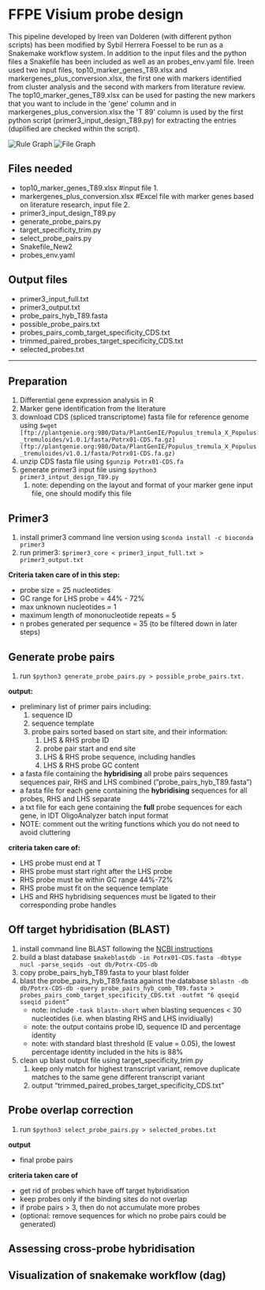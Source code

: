 # FFPE Visium probe design
This pipeline developed by Ireen van Dolderen (with different python scripts) has been modified by Sybil Herrera Foessel to be run as a Snakemake workflow system. In addition to the input files and the python files a Snakefile has been included as well as an probes_env.yaml file. Ireen used two input files, top10_marker_genes_T89.xlsx and markergenes_plus_conversion.xlsx, the first one with markers identified from cluster analysis and the second with markers from literature review. The top10_marker_genes_T89.xlsx can be used for pasting the new markers that you want to include in the 'gene' column and in markergenes_plus_conversion.xlsx the 'T 89' column is used by the first python script (primer3_input_design_T89.py) for extracting the entries (duplified are checked within the script).       

![Rule Graph](rulegraph.png)
![File Graph](filegraph.png)


## Files needed

- top10_marker_genes_T89.xlsx #input file 1. 
- markergenes_plus_conversion.xlsx #Excel file with marker genes based on literature research, input file 2. 
- primer3_input_design_T89.py
- generate_probe_pairs.py
- target_specificity_trim.py
- select_probe_pairs.py
- Snakefile_New2
- probes_env.yaml

## Output files

- primer3_input_full.txt
- primer3_output.txt
- probe_pairs_hyb_T89.fasta
- possible_probe_pairs.txt
- probes_pairs_comb_target_specificity_CDS.txt
- trimmed_paired_probes_target_specificity_CDS.txt
- selected_probes.txt

---

## Preparation

1. Differential gene expression analysis in R
2. Marker gene identification from the literature
3. download CDS (spliced transcriptome) fasta file for reference genome using `$wget [ftp://plantgenie.org:980/Data/PlantGenIE/Populus_tremula_X_Populus_tremuloides/v1.0.1/fasta/Potrx01-CDS.fa.gz](ftp://plantgenie.org:980/Data/PlantGenIE/Populus_tremula_X_Populus_tremuloides/v1.0.1/fasta/Potrx01-CDS.fa.gz)`
4. unzip CDS fasta file using `$gunzip Potrx01-CDS.fa`
5. generate primer3 input file using `$python3 primer3_intput_design_T89.py`
    1. note: depending on the layout and format of your marker gene input file, one should modify this file 

## Primer3

1. install primer3 command line version using `$conda install -c bioconda primer3`
2. run primer3: `$primer3_core < primer3_input_full.txt > primer3_output.txt`

**Criteria taken care of in this step:** 

- probe size = 25 nucleotides
- GC range for LHS probe = 44% - 72%
- max unknown nucleotides = 1
- maximum length of mononucleotide repeats = 5
- n probes generated per sequence = 35 (to be filtered down in later steps)

## Generate probe pairs

1. run `$python3 generate_probe_pairs.py > possible_probe_pairs.txt.`

**output:** 

- preliminary list of primer pairs including:
    1. sequence ID 
    2. sequence template 
    3. probe pairs sorted based on start site, and their information: 
        1. LHS & RHS probe ID
        2. probe pair start and end site 
        3. LHS & RHS probe sequence, including handles 
        4. LHS & RHS probe GC content 
- a fasta file containing the ************************hybridising************************ all probe pairs sequences sequences pair, RHS and LHS combined (”probe_pairs_hyb_T89.fasta”)
- a fasta file for each gene containing the ************************hybridising************************ sequences for all probes, RHS and LHS separate
- a txt file for each gene containing the **********full********** probe sequences for each gene, in IDT OligoAnalyzer batch input format
- NOTE: comment out the writing functions which you do not need to avoid cluttering

**criteria taken care of:**

- LHS probe must end at T
- RHS probe must start right after the LHS probe
- RHS probe must be within GC range 44%-72%
- RHS probe must fit on the sequence template
- LHS and RHS hybridising sequences must be ligated to their corresponding probe handles

## Off target hybridisation (BLAST)

1. install command line BLAST following the [NCBI instructions](https://www.ncbi.nlm.nih.gov/books/NBK52640/)
2. build a blast database `$makeblastdb -in Potrx01-CDS.fasta -dbtype nucl -parse_seqids -out db/Potrx-CDS-db`
3. copy probe_pairs_hyb_T89.fasta to your blast folder
4. blast the probe_pairs_hyb_T89.fasta against the database `$blastn -db db/Potrx-CDS-db -query probe_pairs_hyb_comb_T89.fasta > probes_pairs_comb_target_specificity_CDS.txt -outfmt "6 qseqid sseqid pident”`
    - note: include `-task blastn-short` when blasting sequences < 30 nucleotides (i.e. when blasting RHS and LHS invidiually)
    - note: the output contains probe ID, sequence ID and percentage identity
    - note: with standard blast threshold (E value = 0.05), the lowest percentage identity included in the hits is 88%
5. clean up blast output file using target_specificity_trim.py
    1. keep only match for highest transcript variant, remove duplicate matches to the same gene different transcript variant 
    2. output “trimmed_paired_probes_target_specificity_CDS.txt” 

## Probe overlap correction

1. run `$python3 select_probe_pairs.py > selected_probes.txt`

**output** 

- final probe pairs

**criteria taken care of**

- get rid of probes which have off target hybridisation
- keep probes only if the binding sites do not overlap
- if probe pairs > 3, then do not accumulate more probes
- (optional: remove sequences for which no probe pairs could be generated)

##  Assessing cross-probe hybridisation

## Visualization of snakemake workflow (dag)
